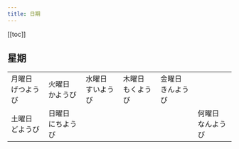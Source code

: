 ```yaml
---
title: 日期
---
```


[[toc]]

## 星期

|||||||
|:---|:---|:---|:---|:---|:---|
|月曜日　げつようび|火曜日　かようび|水曜日　すいようび|木曜日　もくようび|金曜日　きんようび||
|土曜日　どようび|日曜日　にちようび||||何曜日　なんようび|